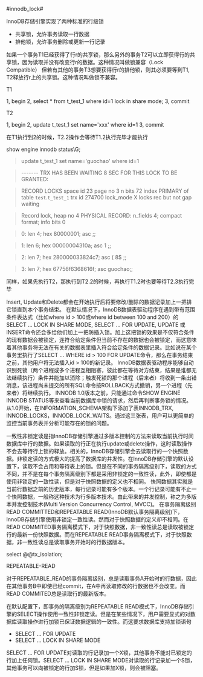 #innodb_lock#

InnoDB存储引擎实现了两种标准的行级锁

* 共享锁，允许事务读取一行数据
* 排他锁，允许事务删除或更新一行记录

如果一个事务T1已经获得了行r的共享锁，那么另外的事务T2可以立即获得行的共享锁，因为读取并没有改变行r的数据。这种情况叫做锁兼容（Lock Compatible）
但若有其他的事务T3想要获得行r的排他锁，则其必须要等到T1, T2释放行r上的共享锁。这种情况叫做锁不兼容。

T1

1, begin
2, select * from t_test_1 where id=1 lock in share mode;
3, commit


T2 

1, begin
2, update t_test_1 set name='xxx' where id=1
3, commit


在T1执行到2的时候，T2.2操作会等待T1.2执行完毕才能执行

show engine innodb status\G;

> update t_test_1 set name='guochao' where id=1

> ------- TRX HAS BEEN WAITING 8 SEC FOR THIS LOCK TO BE GRANTED:

> RECORD LOCKS space id 23 page no 3 n bits 72 index PRIMARY of table `test`.`t_test_1` trx id 274700 lock_mode X locks rec but not gap waiting

> Record lock, heap no 4 PHYSICAL RECORD: n_fields 4; compact format; info bits 0

>  0: len 4; hex 80000001; asc     ;;

>  1: len 6; hex 00000004310a; asc     1 ;;

>  2: len 7; hex 280000033824c7; asc (   8$ ;;

>  3: len 7; hex 67756f6368616f; asc guochao;;

同样，如果先执行T2，那执行到T2.2的时候，再执行T1.2时也要等待T2.3执行完毕


Insert, Update和Delete都会在开始执行后将要修改/删除的数据记录加上一把排它锁直到本个事务结束。
在默认情况下，InnoDB数据表驱动程序在遇到带有范围条件表达式（比如where id > 100或where id between 100 and 200）的SELECT ... LOCK IN SHARE MODE, SELECT ... FOR UPDATE, UPDATE 或INSERT命令还会多给他们加上一把防插入锁。加上这把锁的效果是不仅符合条件的现有数据会被锁定，连符合给定条件但当前不存在的数据也会被锁定，而这意味着其他事务将无法在有关的数据表里插入符合给定条件的数据记录。比如说在某个事务里执行了SELECT ... WHERE id > 100 FOR UPDATE命令，那么在事务结束之前，其他用户将无法插入id > 100的新记录。
InnoDB数据表驱动程序能够自动识别死锁（两个进程或多个进程互相阻塞，彼此都在等待对方结束，结果是谁都无法继续执行）条件并能加以消除；触发死锁的那个进程（后来者）将收到一条出错消息，该进程尚未提交的所有SQL命令按ROLLBACK方式撤销，另一个进程（先来者）将继续执行。
INNODB 1.0版本之前，只能通过命令SHOW ENGINE INNODB STATUS等来查看当前数据库中锁的请求，然后再判断事务锁的情况。从1.0开始，在INFORMATION_SCHEMA架构下添加了表INNODB_TRX, INNODB_LOCKS，INNODB_LOCK_WAITS。通过这三张表，用户可以更简单的监控当前事务表并分析可能存在的锁的问题。

一致性非锁定读是指InnoDB存储引擎通过多版本控制的方法来读取当前执行时间数据库中行的数据。如果读取的行正在执行update或delete操作，这时读取操作不会去等待行上锁的释放。相关的，InnoDB存储引擎会去读取行的一个快照数据。非锁定读的方式极大的提高了数据库的并发性。在InnoDB存储引擎的默认设置下，读取不会占用和等待表上的锁。但是在不同的事务隔离级别下，读取的方式不同，并不是在每个事务隔离级别下都是采用非锁定的一致性读，此外，即使都是使用非锁定的一致性读，但是对于快照数据的定义也不相同。
快照数据其实就是当前行数据之前的历史版本，每行记录可能有多个版本。一个行记录可能有不止一个快照数据，一般称这种技术为行多版本技术。由此带来的并发控制，称之为多版本并发控制技术(Multi Version Concurrency Control, MVCC)。
在事务隔离级别READ COMMITTED和REPEATABLE READ(InnoDB默认事务隔离级别)下，InnoDB存储引擎使用非锁定一致性读。然而对于快照数据的定义却不相同。在READ COMMITED事务隔离模式下，对于快照数据，非一致性读总是读取被锁定行的最新一份快照数据。而在REPEATABLE READ事务隔离模式下，对于快照数据，非一致性读总是读取事务开始时的行数据版本。


select @@tx_isolation;

REPEATABLE-READ

对于REPEATABLE_READ的事务隔离级别，总是读取事务A开始时的行数据，因此在其他事务B中即使已经commit，在A中再读取修改的行数据也不会改变。而READ COMMITED总是读取行的最新版本。


在默认配置下，即事务的隔离级别为REPEATABLE READ模式下，InnoDB存储引擎的SELECT操作使用一致性非锁定读。但是在某些情况下，用户需要显式的对数据库读取操作进行加锁已保证数据逻辑的一致性。而这要求数据库支持加锁语句

* SELECT ... FOR UPDATE
* SELECT ... LOCK IN SHARE MODE

SELECT ... FOR UPDATE对读取的行记录加一个X锁，其他事务不能对已锁定的行加上任何锁。SELECT ... LOCK IN SHARE MODE对读取的行记录加一个S锁，其他事务可以向被锁定的行加S锁，但是如果加X锁，则会被阻塞。


